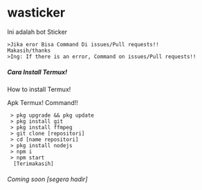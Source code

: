 # wasticker
Ini adalah bot Sticker
```
>Jika eror Bisa Command Di issues/Pull requests!!
Makasih/thanks
>Ing: If there is an error, Command on issues/Pull requests!!
```

##### Cara Install Termux!
How to install Termux!

Apk Termux!
Command!!
```
 > pkg upgrade && pkg update
 > pkg install git
 > pkg install ffmpeg
 > git clone [repositori]
 > cd [name repositori]
 > pkg install nodejs
 > npm i 
 > npm start
  [Terimakasih]
```
###### Coming soon [segera hadir]
